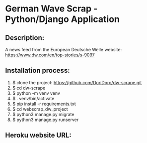 # German Wave Scrap - Python/Django Application


## Description:
A news feed from the European Deutsche Welle website: https://www.dw.com/en/top-stories/s-9097


## Installation process:
1. $ clone the project: https://github.com/DoriDoro/dw-scrape.git
2. $ cd dw-scrape
3. $ python -m venv venv
4. $ . venv/bin/activate
5. $ pip install -r requirements.txt
6. $ cd webscrap_dw_project
7. $ python3 manage.py migrate
8. $ python3 manage.py runserver


## Heroku website URL:


